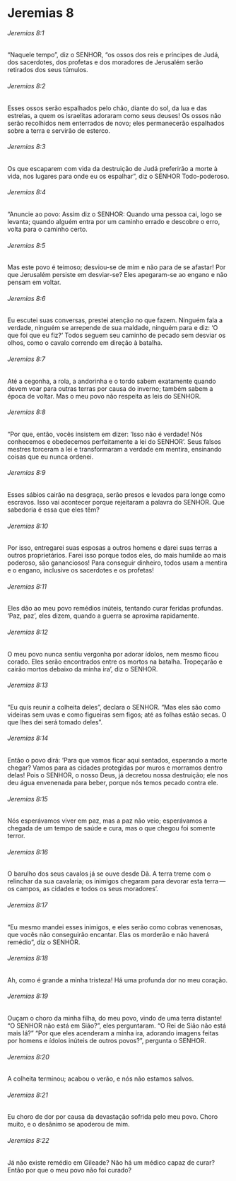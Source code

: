 # Jeremias 8

###### Jeremias 8:1

“Naquele tempo”, diz o SENHOR, “os ossos dos reis e príncipes de Judá, dos sacerdotes, dos profetas e dos moradores de Jerusalém serão retirados dos seus túmulos.

###### Jeremias 8:2

Esses ossos serão espalhados pelo chão, diante do sol, da lua e das estrelas, a quem os israelitas adoraram como seus deuses! Os ossos não serão recolhidos nem enterrados de novo; eles permanecerão espalhados sobre a terra e servirão de esterco.

###### Jeremias 8:3

Os que escaparem com vida da destruição de Judá preferirão a morte à vida, nos lugares para onde eu os espalhar”, diz o SENHOR Todo-poderoso.

###### Jeremias 8:4

“Anuncie ao povo: Assim diz o SENHOR: Quando uma pessoa cai, logo se levanta; quando alguém entra por um caminho errado e descobre o erro, volta para o caminho certo.

###### Jeremias 8:5

Mas este povo é teimoso; desviou-se de mim e não para de se afastar! Por que Jerusalém persiste em desviar-se? Eles apegaram-se ao engano e não pensam em voltar.

###### Jeremias 8:6

Eu escutei suas conversas, prestei atenção no que fazem. Ninguém fala a verdade, ninguém se arrepende de sua maldade, ninguém para e diz: ‘O que foi que eu fiz?’ Todos seguem seu caminho de pecado sem desviar os olhos, como o cavalo correndo em direção à batalha.

###### Jeremias 8:7

Até a cegonha, a rola, a andorinha e o tordo sabem exatamente quando devem voar para outras terras por causa do inverno; também sabem a época de voltar. Mas o meu povo não respeita as leis do SENHOR.

###### Jeremias 8:8

“Por que, então, vocês insistem em dizer: ‘Isso não é verdade! Nós conhecemos e obedecemos perfeitamente a lei do SENHOR’. Seus falsos mestres torceram a lei e transformaram a verdade em mentira, ensinando coisas que eu nunca ordenei.

###### Jeremias 8:9

Esses sábios cairão na desgraça, serão presos e levados para longe como escravos. Isso vai acontecer porque rejeitaram a palavra do SENHOR. Que sabedoria é essa que eles têm?

###### Jeremias 8:10

Por isso, entregarei suas esposas a outros homens e darei suas terras a outros proprietários. Farei isso porque todos eles, do mais humilde ao mais poderoso, são gananciosos! Para conseguir dinheiro, todos usam a mentira e o engano, inclusive os sacerdotes e os profetas!

###### Jeremias 8:11

Eles dão ao meu povo remédios inúteis, tentando curar feridas profundas. ‘Paz, paz’, eles dizem, quando a guerra se aproxima rapidamente.

###### Jeremias 8:12

O meu povo nunca sentiu vergonha por adorar ídolos, nem mesmo ficou corado. Eles serão encontrados entre os mortos na batalha. Tropeçarão e cairão mortos debaixo da minha ira’, diz o SENHOR.

###### Jeremias 8:13

“Eu quis reunir a colheita deles”, declara o SENHOR. “Mas eles são como videiras sem uvas e como figueiras sem figos; até as folhas estão secas. O que lhes dei será tomado deles”.

###### Jeremias 8:14

Então o povo dirá: ‘Para que vamos ficar aqui sentados, esperando a morte chegar? Vamos para as cidades protegidas por muros e morramos dentro delas! Pois o SENHOR, o nosso Deus, já decretou nossa destruição; ele nos deu água envenenada para beber, porque nós temos pecado contra ele.

###### Jeremias 8:15

Nós esperávamos viver em paz, mas a paz não veio; esperávamos a chegada de um tempo de saúde e cura, mas o que chegou foi somente terror.

###### Jeremias 8:16

O barulho dos seus cavalos já se ouve desde Dã. A terra treme com o relinchar da sua cavalaria; os inimigos chegaram para devorar esta terra — os campos, as cidades e todos os seus moradores’.

###### Jeremias 8:17

“Eu mesmo mandei esses inimigos, e eles serão como cobras venenosas, que vocês não conseguirão encantar. Elas os morderão e não haverá remédio”, diz o SENHOR.

###### Jeremias 8:18

Ah, como é grande a minha tristeza! Há uma profunda dor no meu coração.

###### Jeremias 8:19

Ouçam o choro da minha filha, do meu povo, vindo de uma terra distante! “O SENHOR não está em Sião?”, eles perguntaram. “O Rei de Sião não está mais lá?” “Por que eles acenderam a minha ira, adorando imagens feitas por homens e ídolos inúteis de outros povos?”, pergunta o SENHOR.

###### Jeremias 8:20

A colheita terminou; acabou o verão, e nós não estamos salvos.

###### Jeremias 8:21

Eu choro de dor por causa da devastação sofrida pelo meu povo. Choro muito, e o desânimo se apoderou de mim.

###### Jeremias 8:22

Já não existe remédio em Gileade? Não há um médico capaz de curar? Então por que o meu povo não foi curado?

